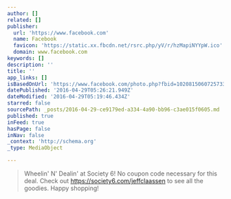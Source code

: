```yaml
---
author: []
related: []
publisher:
  url: 'https://www.facebook.com'
  name: Facebook
  favicon: 'https://static.xx.fbcdn.net/rsrc.php/yV/r/hzMapiNYYpW.ico'
  domain: www.facebook.com
keywords: []
description: ''
title: ''
app_links: []
isBasedOnUrl: 'https://www.facebook.com/photo.php?fbid=10208150607257335&set=a.2555312756542.134084.1065643696&type=3'
datePublished: '2016-04-29T05:26:21.949Z'
dateModified: '2016-04-29T05:19:46.434Z'
starred: false
sourcePath: _posts/2016-04-29-ce9179ed-a334-4a90-bb96-c3ae015f0605.md
published: true
inFeed: true
hasPage: false
inNav: false
_context: 'http://schema.org'
_type: MediaObject

---
```

> Wheelin' N' Dealin' at Society 6! No coupon code necessary for this deal. Check out https://society6.com/jeffclaassen to see all the goodies. Happy shopping!